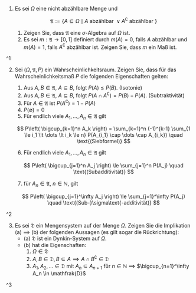 1. Es sei $\Omega$ eine nicht abzählbare Menge und
	
	$$
		\mathfrak{A} := \{ A \subseteq \Omega \mid A \text{ abzählbar } \lor A^\complement \text{ abzählbar } \}
	$$
	
	1. Zeigen Sie, dass $\mathfrak{A}$ eine $\sigma$-Algebra auf $\Omega$ ist.
	2. Es sei $m : \mathfrak{A} \to [0, 1]$ definiert durch $m(A) = 0$, falls $A$ abzählbar und $m(A) = 1$, falls $A^\complement$ abzählbar ist.
	   Zeigen Sie, dass $m$ ein Maß ist.

^1

2. Sei $(\Omega, \mathfrak{A}, P)$ ein Wahrscheinlichkeitsraum.
	Zeigen Sie, dass für das Wahrscheinlichkeitsmaß $P$ die folgenden Eigenschaften gelten:
	
	1. Aus $A, B \in \mathfrak{A}$, $A \subseteq B$, folgt $P(A) \le P(B)$. (Isotonie)
	2. Aus $A, B \in \mathfrak{A}$, $A \subseteq B$, folgt $P(A \cap A^\complement) = P(B) - P(A)$. (Subtraktivität)
	3. Für $A \in \mathfrak{A}$ ist $P(A^\complement) = 1 - P(A)$
	4. $P(\emptyset) = 0$
	5. Für endlich viele $A_1, \dots, A_n \in \mathfrak{A}$ gilt
	
	$$
		P\left( \bigcup_{k=1}^n A_k \right) = \sum_{k=1}^n (-1)^{k-1} \sum_{1 \le i_1 \lt \dots \lt i_k \le n} P(A_{i_1} \cap \dots \cap A_{i_k}) \quad \text{(Siebformel)}
	$$
	
	6. Für endlich viele $A_1, \dots, A_n \in \mathfrak{A}$ gilt
	
	$$
		P\left( \bigcup_{j=1}^n A_j \right) \le \sum_{j=1}^n P(A_j) \quad \text{(Subadditivität)}
	$$
	
	7. für $A_n \in \mathfrak{A}$, $n \in \mathbb{N}$, gilt
	
	$$
		P\left( \bigcup_{j=1}^\infty A_j \right) \le \sum_{j=1}^\infty P(A_j) \quad \text{(Sub-}\sigma\text{-additivität)}
	$$
	
^2

3. Es sei $\mathfrak{D}$ ein Mengensystem auf der Menge $\Omega$.
	 Zeigen Sie die Implikation (a) $\implies$ (b) der folgenden Aussagen (es gilt sogar die Rückrichtung):
	- (a) $\mathfrak{D}$ ist ein Dynkin-System auf $\Omega$.
	- (b) hat die Eigenschaften:
		1. $\Omega \in \mathfrak{D}$
		2. $A, B \in \mathfrak{D}, B \subseteq A \implies A \cap B^\complement \in \mathfrak{D}$
		3. $A_1, A_2, \dots \in \mathfrak{D}$ mit $A_n \subseteq A_{n+1}$ für $n \in \mathbb{N}$ $\implies$ $\bigcup_{n=1}^\infty A_n \in \mathfrak{D}$

^3
